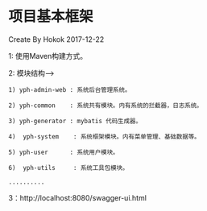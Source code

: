 # 项目基本框架
Create By Hokok 2017-12-22

1: 使用Maven构建方式。

2: 模块结构-->

    1) yph-admin-web : 系统后台管理系统。
    
    2) yph-common    : 系统共有模块。内有系统的拦截器，日志系统。
    
    3) yph-generator : mybatis 代码生成器。
    
    4)  yph-system    : 系统框架模块。内有菜单管理、基础数据等。
    
    5) yph-user      : 系统用户模块。
    
    6)  yph-utils     : 系统工具包模块。
    
    ..........
    
 3：http://localhost:8080/swagger-ui.html










    


